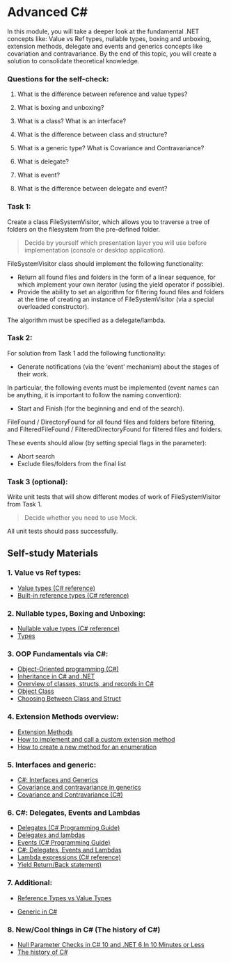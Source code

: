 # Advanced C#

In this module, you will take a deeper look at the fundamental .NET concepts like: Value vs Ref types, nullable types, boxing and unboxing, extension methods, delegate and events and generics concepts like covariation and contravariance. By the end of this topic, you will create a solution to consolidate theoretical knowledge.

### Questions for the self-check:

1. What is the difference between reference and value types? 

2. What is boxing and unboxing? 

3. What is a class? What is an interface? 

4. What is the difference between class and structure? 

5. What is a generic type? What is Covariance and Contravariance? 

6. What is delegate? 

7. What is event? 

8. What is the difference between delegate and event? 

### Task 1:

Create a class FileSystemVisitor, which allows you to traverse a tree of folders on the filesystem from the pre-defined folder. 

> Decide by yourself which presentation layer you will use before implementation (console or desktop application). 

FileSystemVisitor class should implement the following functionality: 

* Return all found files and folders in the form of a linear sequence, for which implement your own iterator (using the yield operator if possible). 
* Provide the ability to set an algorithm for filtering found files and folders at the time of creating an instance of FileSystemVisitor (via a special overloaded constructor). 

The algorithm must be specified as a delegate/lambda. 

### Task 2: 

For solution from Task 1 add the following functionality: 

* Generate notifications (via the ‘event’ mechanism) about the stages of their work. 

In particular, the following events must be implemented (event names can be anything, it is important to follow the naming convention): 

* Start and Finish (for the beginning and end of the search). 

FileFound / DirectoryFound for all found files and folders before filtering, and FilteredFileFound / FilteredDirectoryFound for filtered files and folders. 

These events should allow (by setting special flags in the parameter): 

* Abort search 
* Exclude files/folders from the final list 

### Task 3 (optional): 

Write unit tests that will show different modes of work of FileSystemVisitor from Task 1.  

> Decide whether you need to use Mock. 

All unit tests should pass successfully.

## Self-study Materials

### 1. Value vs Ref types:

* [Value types (C# reference)](https://docs.microsoft.com/en-us/dotnet/csharp/language-reference/builtin-types/value-types)
* [Built-in reference types (C# reference)](https://docs.microsoft.com/en-us/dotnet/csharp/language-reference/builtin-types/reference-types)

 

### 2. Nullable types, Boxing and Unboxing:

* [Nullable value types (C# reference)](https://docs.microsoft.com/en-us/dotnet/csharp/language-reference/builtin-types/nullable-value-types) 
* [Types](https://docs.microsoft.com/en-us/dotnet/csharp/language-reference/language-specification/types#boxing-and-unboxing)

 

### 3. OOP Fundamentals via C#:

* [Object-Oriented programming (C#)](https://docs.microsoft.com/en-us/dotnet/csharp/fundamentals/tutorials/oop)
* [Inheritance in C# and .NET](https://docs.microsoft.com/en-us/dotnet/csharp/fundamentals/tutorials/inheritance) 
* [Overview of classes, structs, and records in C#](https://docs.microsoft.com/en-us/dotnet/csharp/fundamentals/object-oriented)
* [Object Class](https://docs.microsoft.com/en-us/dotnet/api/system.object)
* [Choosing Between Class and Struct](https://docs.microsoft.com/en-us/dotnet/standard/design-guidelines/choosing-between-class-and-struct)


### 4. Extension Methods overview:

* [Extension Methods](https://docs.microsoft.com/en-us/dotnet/csharp/programming-guide/classes-and-structs/extension-methods)
* [How to implement and call a custom extension method](https://docs.microsoft.com/en-us/dotnet/csharp/programming-guide/classes-and-structs/how-to-implement-and-call-a-custom-extension-method)
* [How to create a new method for an enumeration](https://docs.microsoft.com/en-us/dotnet/csharp/programming-guide/classes-and-structs/how-to-create-a-new-method-for-an-enumeration)
 
### 5. Interfaces and generic:

* [C#: Interfaces and Generics](https://www.linkedin.com/learning/c-sharp-interfaces-and-generics-14335425/learning-c-sharp-interfaces-and-generics?u=2113185) 
* [Covariance and contravariance in generics](https://docs.microsoft.com/en-us/dotnet/standard/generics/covariance-and-contravariance)
* [Covariance and Contravariance (C#)](https://docs.microsoft.com/en-us/dotnet/csharp/programming-guide/concepts/covariance-contravariance)


### 6. C#: Delegates, Events and Lambdas


* [Delegates (C# Programming Guide)](https://docs.microsoft.com/en-us/dotnet/csharp/programming-guide/delegates)
* [Delegates and lambdas](https://docs.microsoft.com/en-us/dotnet/standard/delegates-lambdas)
* [Events (C# Programming Guide)](https://docs.microsoft.com/en-us/dotnet/csharp/programming-guide/events)
* [C#: Delegates, Events and Lambdas](https://www.linkedin.com/learning/c-sharp-delegates-events-and-lambdas)
* [Lambda expressions (C# reference)](https://docs.microsoft.com/en-us/dotnet/csharp/language-reference/operators/lambda-expressions)
* [Yield Return/Back statement)](https://docs.microsoft.com/en-us/dotnet/csharp/language-reference/keywords/yield)

### 7. Additional: 


* [Reference Types vs Value Types ](https://github.com/sidristij/dotnetbook/blob/master/book/en/ReferenceTypesVsValueTypes.md)
 
* [Generic in C#](https://www.linkedin.com/learning/using-generics-in-c-sharp/using-generics-to-make-your-code-safer-and-more-valuable?u=2113185)
 

### 8. New/Cool things in C# (The history of C#) 
* [Null Parameter Checks in C# 10 and .NET 6 In 10 Minutes or Less](https://www.youtube.com/watch?v=230zlnKkl3A)
* [The history of C#](https://docs.microsoft.com/en-us/dotnet/csharp/whats-new/csharp-version-history)
